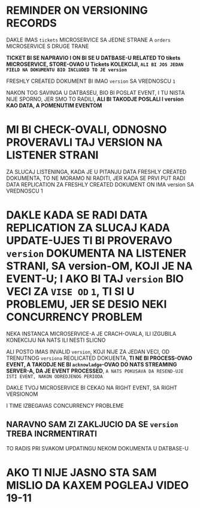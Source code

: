 # REMINDER ON VERSIONING RECORDS

DAKLE IMAS `tickets` MICROSERVICE SA JEDNE STRANE A `orders` MICROSERVICE S DRUGE TRANE

**TICKET BI SE NAPRAVIO I ON BI SE U DATBASE-U RELATED TO tikets MICROSERVICE, STORE-OVAO U Tickets KOLEKCIJI, `ALI BI JOS JEDAN FIELD NA DOKUMENTU BIO INCLUDED TO JE version`**

FRESHLY CREATED DOKUMENT BI IMAO `version` SA VREDNOSCU `1`

NAKON TOG SAVINGA U DATBASEU, BIO BI POSLAT EVENT, I TU NISTA NIJE SPORNO, JER SMO TO RADILI, **ALI BI TAKODJE POSLALI I version KAO DATA, A POMENUTIM EVENTOM**

# MI BI CHECK-OVALI, ODNOSNO PROVERAVLI TAJ VERSION NA LISTENER STRANI

ZA SLUCAJ LISTENINGA, KADA JE U PITANJU DATA FRESHLY CREATED DOKUMENTA, TO NE MORAMO NI RADITI, JER KADA SE PRVI PUT RADI DATA REPLICATION ZA FRESHLY CREATED DOKUMENT ON IMA version SA VREDNOSCU 1

# DAKLE KADA SE RADI DATA REPLICATION ZA SLUCAJ KADA UPDATE-UJES TI BI PROVERAVO `version` DOKUMENTA NA LISTENER STRANI, SA version-OM, KOJI JE NA EVENT-U; I AKO BI TAJ `version` BIO VECI ZA `VISE OD` `1`, TI SI U PROBLEMU, JER SE DESIO NEKI CONCURRENCY PROBLEM

NEKA INSTANCA MICROSERVICE-A JE CRACH-OVALA, ILI IZGUBILA KONEKCIJU NA NATS ILI NESTI SLICNO

ALI POSTO IMAS INVALID `version`, KOJI NIJE ZA JEDAN VECI, OD TRENUTNOG `versiona` REOLICATED DOKUENTA, **TI NE BI PROCESS-OVAO EVENT, A TAKODJE NE BI `acknowladge`-OVAO DO NATS STREAMING SERVER-A, DA JE EVENT PROCESSED**, `A NATS POKUSAVA DA RESEND-UJE ISTI EVENT, NAKON ODREDJENOG PERIODA`

DAKLE TVOJ MICROSERVICE BI CEKAO NA RIGHT EVENT, SA RIGHT VERSIONOM

I TIME IZBEGAVAS CONCURRENCY PROBLEME

## NARAVNO SAM ZI ZAKLJUCIO DA SE `version` TREBA INCRMENTIRATI

TO RADIS PRI SVAKOM UPDATINGU NEKOM DOKUMENTA U DATBASE-U

# AKO TI NIJE JASNO STA SAM MISLIO DA KAXEM POGLEAJ VIDEO 19-11

